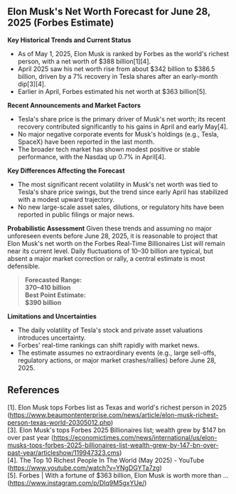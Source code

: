 ## Elon Musk's Net Worth Forecast for June 28, 2025 (Forbes Estimate)

**Key Historical Trends and Current Status**
- As of May 1, 2025, Elon Musk is ranked by Forbes as the world's richest person, with a net worth of $388 billion[1][4].
- April 2025 saw his net worth rise from about $342 billion to $386.5 billion, driven by a 7% recovery in Tesla shares after an early-month dip[3][4].
- Earlier in April, Forbes estimated his net worth at $363 billion[5].

**Recent Announcements and Market Factors**
- Tesla's share price is the primary driver of Musk's net worth; its recent recovery contributed significantly to his gains in April and early May[4].
- No major negative corporate events for Musk's holdings (e.g., Tesla, SpaceX) have been reported in the last month.
- The broader tech market has shown modest positive or stable performance, with the Nasdaq up 0.7% in April[4].

**Key Differences Affecting the Forecast**
- The most significant recent volatility in Musk's net worth was tied to Tesla's share price swings, but the trend since early April has stabilized with a modest upward trajectory.
- No new large-scale asset sales, dilutions, or regulatory hits have been reported in public filings or major news.

**Probabilistic Assessment**
Given these trends and assuming no major unforeseen events before June 28, 2025, it is reasonable to project that Elon Musk's net worth on the Forbes Real-Time Billionaires List will remain near its current level. Daily fluctuations of $10–$30 billion are typical, but absent a major market correction or rally, a central estimate is most defensible.

> **Forecasted Range:**  
> **$370–$410 billion**  
> **Best Point Estimate:**  
> **$390 billion**

**Limitations and Uncertainties**
- The daily volatility of Tesla's stock and private asset valuations introduces uncertainty.
- Forbes' real-time rankings can shift rapidly with market news.
- The estimate assumes no extraordinary events (e.g., large sell-offs, regulatory actions, or major market crashes/rallies) before June 28, 2025.

## References
[1]. Elon Musk tops Forbes list as Texas and world's richest person in 2025 (https://www.beaumontenterprise.com/news/article/elon-musk-richest-person-texas-world-20305012.php)  
[3]. Elon Musk's tops Forbes 2025 Billionaires list; wealth grew by $147 bn over past year (https://economictimes.com/news/international/us/elon-musks-tops-forbes-2025-billionaires-list-wealth-grew-by-147-bn-over-past-year/articleshow/119947323.cms)  
[4]. The Top 10 Richest People In The World (May 2025) - YouTube (https://www.youtube.com/watch?v=YNgDGYTa7zg)  
[5]. Forbes | With a fortune of $363 billion, Elon Musk is worth more than ... (https://www.instagram.com/p/DIq9M5gxYUe/)